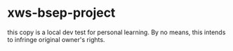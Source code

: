 # xws-bsep-project
this copy is a local dev test for personal learning. By no means, this intends to infringe original owner's rights.
